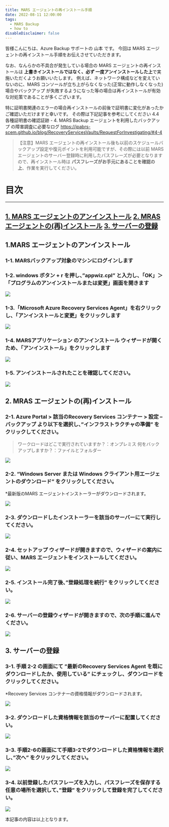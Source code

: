 ```yaml
---
title: MARS エージェントの再インストール手順
date: 2022-08-11 12:00:00
tags:
  - MARS Backup 
  - how to
disableDisclaimer: false
---
```


<!-- more -->
皆様こんにちは、Azure Backup サポートの 山本 です。
今回は MARS エージェントの再インストール手順をお伝えさせていただきます。

なお、なんらかの不具合が発生している場合の MARS エージェントの再インストールは **上書きインストールではなく、必ず 一度アンインストールした上**で実施いただくようお願いいたします。
例えば、ネットワーク構成などを変えていないのに、MARS コンソールが立ち上がらなくなった(正常に動作しなくなった)場合やバックアップ が失敗するようになった等の場合は再インストールが有効な対処策であることが多くございます。

特に証明書関連のエラーの場合再インストールの前後で証明書に変化があったかご確認いただけますと幸いです。
その際は下記記事を参考にしてください
4.4 各種証明書の確認証跡 - 4. MARS Backup エージェントを利用したバックアップ の障害調査に必要なログ
https://jpabrs-scem.github.io/blog/RecoveryServicesVaults/RequestForInvestigating/#4-4

>【注意】MARS エージェントの再インストール後も以前のスケジュールバックアップ設定や復元ポイントを利用可能ですが、その際には以前 MARS エージェントのサーバー登録時に利用したパスフレーズが必要となりますので、再インストール時は **パスフレーズがお手元にあることを確認の上**、作業を実行してください。

# 目次
-----------------------------------------------------------
[1. MARS エージェントのアンインストール](#1)
[2. MRAS エージェントの(再)インストール](#2)
[3. サーバーの登録](#3)
-----------------------------------------------------------


## <a id="1"></a> 1.MARS エージェントのアンインストール
### <a id="1-1"></a> 1-1. MARSバックアップ対象のマシンにログインします
 
### <a id="1-2"></a> 1-2. windows ボタン + r を押し、”appwiz.cpl” と入力し、「OK」＞「プログラムのアンインストールまたは変更」画面を開きます
![](https://user-images.githubusercontent.com/71251920/183884809-a24326c5-9e6c-4650-98df-f354c90bb8e6.gif)

 
### <a id="1-3"></a> 1-3.「Microsoft Azure Recovery Services Agent」を右クリックし、「アンインストールと変更」をクリックします

![](https://user-images.githubusercontent.com/71251920/183884818-da800c52-0679-4bcd-9c28-ccce17395789.gif)
 
### <a id="1-4"></a> 1-4. MARSアプリケーション のアンインストール ウィザードが開くため、「アンインストール」をクリックします
![](https://user-images.githubusercontent.com/71251920/183884819-28da14c8-ab0b-40c3-834a-904022cc5b29.gif)

 
### <a id="1-5"></a> 1-5. アンインストールされたことを確認してください。
![](https://user-images.githubusercontent.com/71251920/183884823-5425bdb1-c90c-462e-b0a3-00d6c4501677.gif)



## <a id="2"></a> 2. MRAS エージェントの(再)インストール
### <a id="2-1"></a> 2-1. Azure Portal > 該当のRecovery Services コンテナー > 設定 – バックアップ より以下を選択し、”インフラストラクチャの準備” をクリックしてください。
> ワークロードはどこで実行されていますか？：オンプレミス
> 何をバックアップしますか？：ファイルとフォルダー

![](https://user-images.githubusercontent.com/71251920/183884826-21eb4c46-5e1e-411f-897b-40d044239f08.png)


### <a id="2-2"></a> 2-2. “Windows Server または Windows クライアント用エージェントのダウンロード” をクリックしてください。
  *最新版のMARS エージェントインストーラーがダウンロードされます。

![](https://user-images.githubusercontent.com/71251920/183884831-69713e5d-6082-447b-8538-5a19a93f2b8c.png)


### <a id="2-3"></a> 2-3. ダウンロードしたインストーラーを該当のサーバーにて実行してください。
![](https://user-images.githubusercontent.com/71251920/183884834-9ed43c8f-220e-4d78-97f0-cb35513ffa7b.png)



### <a id="2-4"></a> 2-4. セットアップ ウィザードが開きますので、ウィザードの案内に従い、MARS エージェントをインストールしてください。
![](https://user-images.githubusercontent.com/71251920/183884835-58440b1a-3878-417c-8d96-9549f16569ed.png)



### <a id="2-5"></a> 2-5. インストール完了後、”登録処理を続行” をクリックしてください。
![](https://user-images.githubusercontent.com/71251920/183884838-494e0293-35f4-4a8d-b3e8-00397d7fcb07.png)



### <a id="2-6"></a> 2-6. サーバーの登録ウィザードが開きますので、次の手順に進んでください。
![](https://user-images.githubusercontent.com/71251920/183884839-22e5fb59-1277-489d-8562-d8a44f44806b.png)




## <a id="3"></a> 3. サーバーの登録
### <a id="3-1"></a> 3-1. 手順 2-2 の画面にて ”最新のRecovery Services Agent を既にダウンロードしたか、使用している” にチェックし、ダウンロードをクリックしてください。
*Recovery Services コンテナーの資格情報がダウンロードされます。

![](https://user-images.githubusercontent.com/71251920/183884840-b8b63d4d-a62c-46fc-8540-f1b6d74175ad.png)


### <a id="3-2"></a>3-2. ダウンロードした資格情報を該当のサーバーに配置してください。
![](https://user-images.githubusercontent.com/71251920/183884842-e0613cd2-97fa-4fc9-85fe-02c9077d400e.png)



### <a id="3-3"></a>3-3. 手順2-6の画面にて手順3-2でダウンロードした資格情報を選択し、”次へ” をクリックしてください。
![](https://user-images.githubusercontent.com/71251920/183884843-f63375af-7ca7-48d7-a69b-3f63078a5882.png)



### <a id="3-4"></a>3-4. 以前登録したパスフレーズを入力し、パスフレーズを保存する任意の場所を選択して、”登録” をクリックして登録を完了してください。
![](https://user-images.githubusercontent.com/71251920/183884846-073e873b-b194-4efa-9ab0-7cbbcd6a33a9.png)


本記事の内容は以上となります。
